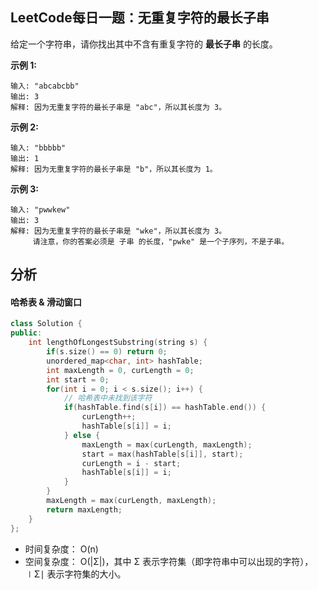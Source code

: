 ## LeetCode每日一题：无重复字符的最长子串

给定一个字符串，请你找出其中不含有重复字符的 **最长子串** 的长度。


**示例 1:**

```
输入: "abcabcbb"
输出: 3 
解释: 因为无重复字符的最长子串是 "abc"，所以其长度为 3。
```


**示例 2:**

```
输入: "bbbbb"
输出: 1
解释: 因为无重复字符的最长子串是 "b"，所以其长度为 1。
```


**示例 3:**

```
输入: "pwwkew"
输出: 3
解释: 因为无重复字符的最长子串是 "wke"，所以其长度为 3。
     请注意，你的答案必须是 子串 的长度，"pwke" 是一个子序列，不是子串。
```


## 分析

#### 哈希表 & 滑动窗口

```c++
class Solution {
public:
    int lengthOfLongestSubstring(string s) {
        if(s.size() == 0) return 0;
        unordered_map<char, int> hashTable;
        int maxLength = 0, curLength = 0;
        int start = 0;
        for(int i = 0; i < s.size(); i++) {
            // 哈希表中未找到该字符
            if(hashTable.find(s[i]) == hashTable.end()) {
                curLength++;
                hashTable[s[i]] = i;
            } else {
                maxLength = max(curLength, maxLength);
                start = max(hashTable[s[i]], start);
                curLength = i - start;
                hashTable[s[i]] = i;
            }
        }
        maxLength = max(curLength, maxLength);
        return maxLength;
    }
};
```

* 时间复杂度： O(n)
* 空间复杂度： O(|Σ|)，其中 Σ 表示字符集（即字符串中可以出现的字符），∣Σ∣ 表示字符集的大小。



